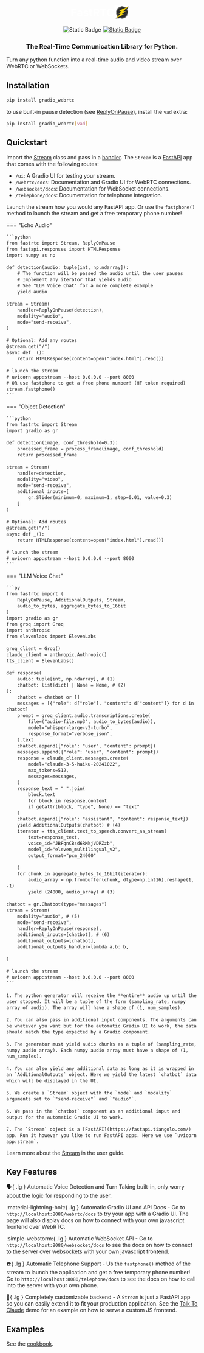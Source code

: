<div style='text-align: center; margin-bottom: 1rem; display: flex; justify-content: center; align-items: center;'>
    <h1 style='color: white; margin: 0;'>FastRTC</h1>
    <img src="/fastrtc_logo.png" 
         onerror="this.onerror=null; this.src='https://huggingface.co/datasets/freddyaboulton/bucket/resolve/main/fastrtc_logo.png';" 
         alt="FastRTC Logo" 
         style="height: 40px; margin-right: 10px;">
</div>

<div style="display: flex; flex-direction: row; justify-content: center">
<img style="display: block; padding-right: 5px; height: 20px;" alt="Static Badge" src="https://img.shields.io/pypi/v/fastrtc"> 
<a href="https://github.com/freddyaboulton/fastrtc" target="_blank"><img alt="Static Badge" src="https://img.shields.io/badge/github-white?logo=github&logoColor=black"></a>
</div>

<h3 style='text-align: center'>
The Real-Time Communication Library for Python. 
</h3>

Turn any python function into a real-time audio and video stream over WebRTC or WebSockets.
## Installation

```bash
pip install gradio_webrtc
```

to use built-in pause detection (see [ReplyOnPause](/user-guide/#reply-on-pause)), install the `vad` extra:

```bash
pip install gradio_webrtc[vad]
```

## Quickstart

Import the [Stream](/userguide/stream) class and pass in a [handler](/userguide/streams/#handlers).
The `Stream` is a [FastAPI](https://fastapi.tiangolo.com/) app that comes with the following routes:

- `/ui`: A Gradio UI for testing your stream.
- `/webrtc/docs`: Documentation and Gradio UI for WebRTC connections.
- `/websocket/docs`: Documentation for WebSocket connections.
- `/telephone/docs`: Documentation for telephone integration.

Launch the stream how you would any FastAPI app. Or use the `fastphone()` method to launch the stream and get a free temporary phone number!


=== "Echo Audio"

    ```python
    from fastrtc import Stream, ReplyOnPause
    from fastapi.responses import HTMLResponse
    import numpy as np

    def detection(audio: tuple[int, np.ndarray]):
        # The function will be passed the audio until the user pauses
        # Implement any iterator that yields audio
        # See "LLM Voice Chat" for a more complete example
        yield audio

    stream = Stream(
        handler=ReplyOnPause(detection),
        modality="audio", 
        mode="send-receive",
    )

    # Optional: Add any routes
    @stream.get("/")
    async def _():
        return HTMLResponse(content=open("index.html").read())

    # launch the stream
    # uvicorn app:stream --host 0.0.0.0 --port 8000
    # OR use fastphone to get a free phone number! (HF token required)
    stream.fastphone()
    ```

=== "Object Detection"

    ```python
    from fastrtc import Stream
    import gradio as gr

    def detection(image, conf_threshold=0.3):
        processed_frame = process_frame(image, conf_threshold)
        return processed_frame

    stream = Stream(
        handler=detection,
        modality="video", 
        mode="send-receive",
        additional_inputs=[
            gr.Slider(minimum=0, maximum=1, step=0.01, value=0.3)
        ]
    )

    # Optional: Add routes
    @stream.get("/")
    async def _():
        return HTMLResponse(content=open("index.html").read())

    # launch the stream
    # uvicorn app:stream --host 0.0.0.0 --port 8000
    ```

=== "LLM Voice Chat"

    ```py
    from fastrtc import (
        ReplyOnPause, AdditionalOutputs, Stream,
        audio_to_bytes, aggregate_bytes_to_16bit
    )
    import gradio as gr
    from groq import Groq
    import anthropic
    from elevenlabs import ElevenLabs

    groq_client = Groq()
    claude_client = anthropic.Anthropic()
    tts_client = ElevenLabs()

    def response(
        audio: tuple[int, np.ndarray], # (1)
        chatbot: list[dict] | None = None, # (2)
    ):
        chatbot = chatbot or []
        messages = [{"role": d["role"], "content": d["content"]} for d in chatbot]
        prompt = groq_client.audio.transcriptions.create(
            file=("audio-file.mp3", audio_to_bytes(audio)),
            model="whisper-large-v3-turbo",
            response_format="verbose_json",
        ).text
        chatbot.append({"role": "user", "content": prompt})
        messages.append({"role": "user", "content": prompt})
        response = claude_client.messages.create(
            model="claude-3-5-haiku-20241022",
            max_tokens=512,
            messages=messages,
        )
        response_text = " ".join(
            block.text
            for block in response.content
            if getattr(block, "type", None) == "text"
        )
        chatbot.append({"role": "assistant", "content": response_text})
        yield AdditionalOutputs(chatbot) # (4)
        iterator = tts_client.text_to_speech.convert_as_stream(
            text=response_text,
            voice_id="JBFqnCBsd6RMkjVDRZzb",
            model_id="eleven_multilingual_v2",
            output_format="pcm_24000"
            
        )
        for chunk in aggregate_bytes_to_16bit(iterator):
            audio_array = np.frombuffer(chunk, dtype=np.int16).reshape(1, -1)
            yield (24000, audio_array) # (3)

    chatbot = gr.Chatbot(type="messages")
    stream = Stream(
        modality="audio", # (5)
        mode="send-receive",
        handler=ReplyOnPause(response),
        additional_inputs=[chatbot], # (6)
        additional_outputs=[chatbot],
        additional_outputs_handler=lambda a,b: b,

    )

    # launch the stream
    # uvicorn app:stream --host 0.0.0.0 --port 8000
    ```

    1. The python generator will receive the **entire** audio up until the user stopped. It will be a tuple of the form (sampling_rate, numpy array of audio). The array will have a shape of (1, num_samples).

    2. You can also pass in additional input components. The arguments can be whatever you want but for the automatic Gradio UI to work, the data should match the type expected by a Gradio component.

    3. The generator must yield audio chunks as a tuple of (sampling_rate, numpy audio array). Each numpy audio array must have a shape of (1, num_samples).

    4. You can also yield any additional data as long as it is wrapped in an `AdditionalOutputs` object. Here we yield the latest `chatbot` data which will be displayed in the UI.

    5. We create a `Stream` object with the `mode` and `modality` arguments set to `"send-receive"` and `"audio"`.

    6. We pass in the `chatbot` component as an additional input and output for the automatic Gradio UI to work.

    7. The `Stream` object is a [FastAPI](https://fastapi.tiangolo.com/) app. Run it however you like to run FastAPI apps. Here we use `uvicorn app:stream`.

Learn more about the [Stream](/userguide/streams) in the user guide.
## Key Features

:speaking_head:{ .lg } Automatic Voice Detection and Turn Taking built-in, only worry about the logic for responding to the user.

:material-lightning-bolt:{ .lg } Automatic Gradio UI and API Docs - Go to `http://localhost:8080/webrtc/docs` to try your app with a Gradio UI. The page will also display docs on how to connect with your own javascript frontend over WebRTC.

:simple-webstorm:{ .lg } Automatic WebSocket API - Go to `http://localhost:8080/websocket/docs` to see the docs on how to connect to the server over websockets with your own javascript frontend.

:telephone:{ .lg } Automatic Telephone Support - Us the `fastphone()` method of the stream to launch the application and get a free temporary phone number! Go to `http://localhost:8080/telephone/docs` to see the docs on how to call into the server with your own phone.

:robot:{ .lg } Completely customizable backend - A `Stream` is just a FastAPI app so you can easily extend it to fit your production application. See the [Talk To Claude](/demo/talk_to_claude/app.py) demo for an example on how to serve a custom JS frontend.


## Examples
See the [cookbook](/cookbook).